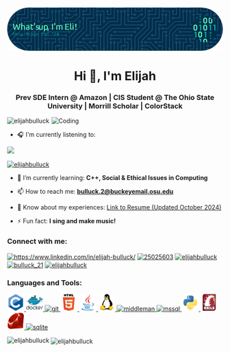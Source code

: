 ![Header](./github-header-image1.png)
<h1 align="center">Hi 👋, I'm Elijah</h1>
<h3 align="center">Prev SDE Intern @ Amazon | CIS Student @ The Ohio State University | Morrill Scholar | ColorStack</h3>
<img align="right" alt="Coding" width="400" src="https://i.pinimg.com/originals/f1/e7/34/f1e734f9cade86fe737a9aa404ad5677.gif">
<p align="left"> <img src="https://komarev.com/ghpvc/?username=elijahbulluck&label=Profile%20views&color=0e75b6&style=flat" alt="elijahbulluck" /> </p>

- 🎧 I'm currently listening to:

<p align="left">
<a href="https://spotify-github-profile.kittinanx.com/api/view?uid=521g23xzh7mg7p111bb4wz54r&redirect=true">
<img src="https://spotify-github-profile.kittinanx.com/api/view?uid=521g23xzh7mg7p111bb4wz54r&cover_image=true&theme=default&show_offline=false&background_color=121212&interchange=false"/>
</a>
</p>
<p align="left"> <a href="https://github.com/ryo-ma/github-profile-trophy"><img src="https://github-profile-trophy.vercel.app/?username=elijahbulluck" alt="elijahbulluck" /></a> </p>

- 🌱 I’m currently learning: **C++, Social & Ethical Issues in Computing**

- 📫 How to reach me: **bulluck.2@buckeyemail.osu.edu**

- 📄 Know about my experiences: [Link to Resume (Updated October 2024)](https://drive.google.com/file/d/1V7AZnt7Yj_Cenks5mGQkWu1WOzBPRcxQ/view?usp=sharing)

- ⚡ Fun fact: **I sing and make music!**

<h3 align="left">Connect with me:</h3>
<p align="left">
<a href="https://linkedin.com/in/elijah-bulluck/" target="blank"><img align="center" src="https://raw.githubusercontent.com/rahuldkjain/github-profile-readme-generator/master/src/images/icons/Social/linked-in-alt.svg" alt="https://www.linkedin.com/in/elijah-bulluck/" height="30" width="40" /></a>
<a href="https://stackoverflow.com/users/25025603" target="blank"><img align="center" src="https://raw.githubusercontent.com/rahuldkjain/github-profile-readme-generator/master/src/images/icons/Social/stack-overflow.svg" alt="25025603" height="30" width="40" /></a>
<a href="https://instagram.com/elijahbulluck" target="blank"><img align="center" src="https://raw.githubusercontent.com/rahuldkjain/github-profile-readme-generator/master/src/images/icons/Social/instagram.svg" alt="elijahbulluck" height="30" width="40" /></a>
<a href="https://www.hackerrank.com/bulluck_21" target="blank"><img align="center" src="https://raw.githubusercontent.com/rahuldkjain/github-profile-readme-generator/master/src/images/icons/Social/hackerrank.svg" alt="bulluck_21" height="30" width="40" /></a>
<a href="https://www.leetcode.com/elijahbulluck" target="blank"><img align="center" src="https://raw.githubusercontent.com/rahuldkjain/github-profile-readme-generator/master/src/images/icons/Social/leet-code.svg" alt="elijahbulluck" height="30" width="40" /></a>
</p>

<h3 align="left">Languages and Tools:</h3>
<p align="left"> <a href="https://www.cprogramming.com/" target="_blank" rel="noreferrer"> <img src="https://raw.githubusercontent.com/devicons/devicon/master/icons/c/c-original.svg" alt="c" width="40" height="40"/> </a> <a href="https://www.docker.com/" target="_blank" rel="noreferrer"> <img src="https://raw.githubusercontent.com/devicons/devicon/master/icons/docker/docker-original-wordmark.svg" alt="docker" width="40" height="40"/> </a> <a href="https://git-scm.com/" target="_blank" rel="noreferrer"> <img src="https://www.vectorlogo.zone/logos/git-scm/git-scm-icon.svg" alt="git" width="40" height="40"/> </a> <a href="https://www.w3.org/html/" target="_blank" rel="noreferrer"> <img src="https://raw.githubusercontent.com/devicons/devicon/master/icons/html5/html5-original-wordmark.svg" alt="html5" width="40" height="40"/> </a> <a href="https://www.java.com" target="_blank" rel="noreferrer"> <img src="https://raw.githubusercontent.com/devicons/devicon/master/icons/java/java-original.svg" alt="java" width="40" height="40"/> </a> <a href="https://www.linux.org/" target="_blank" rel="noreferrer"> <img src="https://raw.githubusercontent.com/devicons/devicon/master/icons/linux/linux-original.svg" alt="linux" width="40" height="40"/> </a> <a href="https://middlemanapp.com/" target="_blank" rel="noreferrer"> <img src="https://raw.githubusercontent.com/leungwensen/svg-icon/b84b3f3a3da329b7c1d02346865f8e98beb05413/dist/svg/logos/middleman.svg" alt="middleman" width="40" height="40"/> </a> <a href="https://www.microsoft.com/en-us/sql-server" target="_blank" rel="noreferrer"> <img src="https://www.svgrepo.com/show/303229/microsoft-sql-server-logo.svg" alt="mssql" width="40" height="40"/> </a> <a href="https://www.python.org" target="_blank" rel="noreferrer"> <img src="https://raw.githubusercontent.com/devicons/devicon/master/icons/python/python-original.svg" alt="python" width="40" height="40"/> </a> <a href="https://rubyonrails.org" target="_blank" rel="noreferrer"> <img src="https://raw.githubusercontent.com/devicons/devicon/master/icons/rails/rails-original-wordmark.svg" alt="rails" width="40" height="40"/> </a> <a href="https://www.ruby-lang.org/en/" target="_blank" rel="noreferrer"> <img src="https://raw.githubusercontent.com/devicons/devicon/master/icons/ruby/ruby-original.svg" alt="ruby" width="40" height="40"/> </a> <a href="https://www.sqlite.org/" target="_blank" rel="noreferrer"> <img src="https://www.vectorlogo.zone/logos/sqlite/sqlite-icon.svg" alt="sqlite" width="40" height="40"/> </a> </p>

<p><img align="left" src="https://github-readme-stats.vercel.app/api/top-langs?username=elijahbulluck&show_icons=true&locale=en&layout=compact" alt="elijahbulluck" /></p>

<p>&nbsp;<img align="center" src="https://github-readme-stats.vercel.app/api?username=elijahbulluck&show_icons=true&locale=en" alt="elijahbulluck" /></p>

